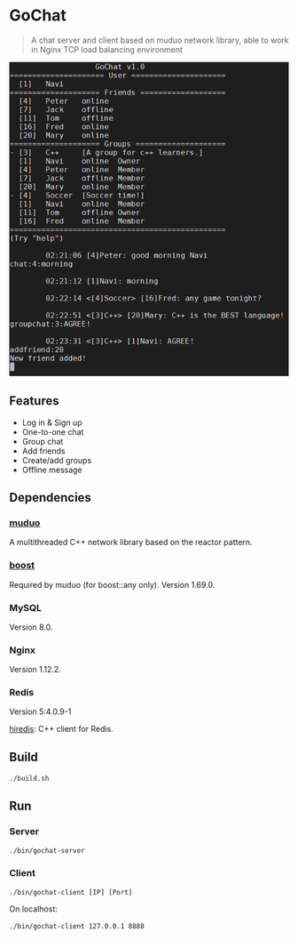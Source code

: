 # GoChat
>A chat server and client based on muduo network library, able to work in Nginx TCP load balancing environment

![Gochat](assets/gochat.png)

## Features
* Log in & Sign up
* One-to-one chat
* Group chat
* Add friends
* Create/add groups
* Offline message

## Dependencies
### [muduo](https://github.com/chenshuo/muduo)
A multithreaded C++ network library based on the reactor pattern.

### [boost](https://www.boost.org/)
Required by muduo (for boost::any only). Version 1.69.0.

### MySQL
Version 8.0.

### Nginx
Version 1.12.2.

### Redis
Version 5:4.0.9-1

[hiredis](https://github.com/redis/hiredis): C++ client for Redis.

## Build
```
./build.sh
```
## Run
### Server
```
./bin/gochat-server
```
### Client
```
./bin/gochat-client [IP] [Port]
```
On localhost:
```
./bin/gochat-client 127.0.0.1 8888
```